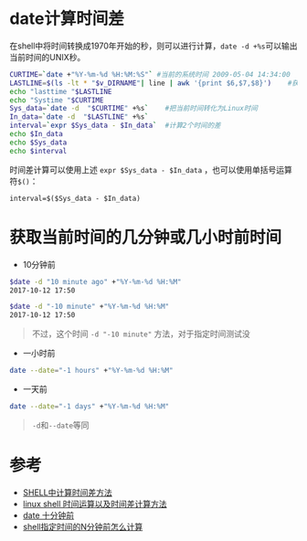 # date计算时间差

在shell中将时间转换成1970年开始的秒，则可以进行计算，`date -d +%s`可以输出当前时间的UNIX秒。

```bash
CURTIME=`date +"%Y-%m-%d %H:%M:%S"` #当前的系统时间 2009-05-04 14:34:00
LASTLINE=$(ls -lt * "$v_DIRNAME"| line | awk '{print $6,$7,$8}')    #获取文件的最后时间 2009-10-04 14:30:00 
echo "lasttime "$LASTLINE  
echo "Systime "$CURTIME
Sys_data=`date -d  "$CURTIME" +%s`    #把当前时间转化为Linux时间
In_data=`date -d  "$LASTLINE" +%s`
interval=`expr $Sys_data - $In_data`  #计算2个时间的差
echo $In_data
echo $Sys_data
echo $interval
```

时间差计算可以使用上述 `expr $Sys_data - $In_data` ，也可以使用单括号运算符`$()`：

```
interval=$($Sys_data - $In_data)
```

# 获取当前时间的几分钟或几小时前时间

* 10分钟前

```bash
$date -d "10 minute ago" +"%Y-%m-%d %H:%M"
2017-10-12 17:50

$date -d "-10 minute" +"%Y-%m-%d %H:%M"
2017-10-12 17:50
```

> 不过，这个时间 `-d "-10 minute"` 方法，对于指定时间测试没

* 一小时前

```bash
date --date="-1 hours" +"%Y-%m-%d %H:%M"
```

* 一天前

```bash
date --date="-1 days" +"%Y-%m-%d %H:%M"
```

> `-d`和`--date`等同

# 参考

* [SHELL中计算时间差方法](http://blog.csdn.net/foxliucong/article/details/4225008)
* [linux shell 时间运算以及时间差计算方法](http://www.cnblogs.com/chengmo/archive/2010/07/13/1776473.html)
* [date 十分钟前](http://bbs.chinaunix.net/thread-3611669-1-1.html)
* [shell指定时间的N分钟前怎么计算](http://bbs.chinaunix.net/thread-4067928-1-1.html)